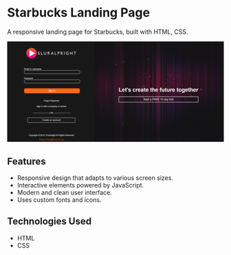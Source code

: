 # Starbucks Landing Page

A responsive landing page for Starbucks, built with HTML, CSS.

![Screenshot](screenshot4.png)

## Features

- Responsive design that adapts to various screen sizes.
- Interactive elements powered by JavaScript.
- Modern and clean user interface.
- Uses custom fonts and icons.

## Technologies Used

- HTML
- CSS
